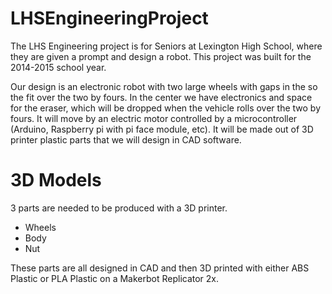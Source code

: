 LHSEngineeringProject
=====================

The LHS Engineering project is for Seniors at Lexington High School, where they are given a prompt and design a robot. This project was built for the 2014-2015 school year.

Our design is an electronic robot with two large wheels with gaps in the so the fit over the two by fours. In the center we have electronics and space for the eraser, which will be dropped when the vehicle rolls over the two by fours. It will move by an electric motor controlled by a microcontroller (Arduino, Raspberry pi with pi face module, etc). It will be made out of 3D printer plastic parts that we will design in CAD software.

3D Models
=====================
3 parts are needed to be produced with a 3D printer.
 - Wheels
 - Body
 - Nut

These parts are all designed in CAD and then 3D printed with either ABS Plastic or PLA Plastic on a Makerbot Replicator 2x. 
